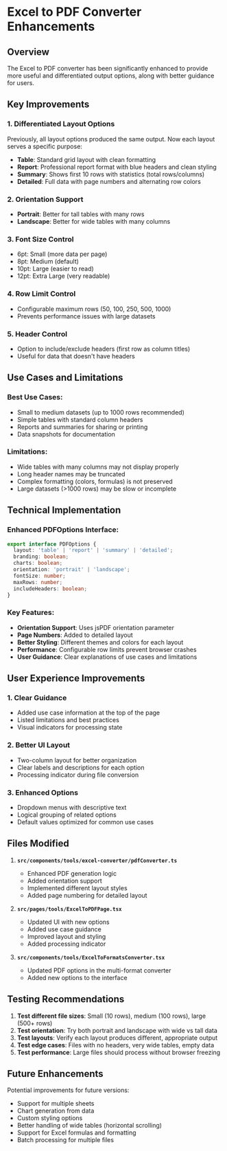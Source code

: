 # Excel to PDF Converter Enhancements

## Overview
The Excel to PDF converter has been significantly enhanced to provide more useful and differentiated output options, along with better guidance for users.

## Key Improvements

### 1. **Differentiated Layout Options**
Previously, all layout options produced the same output. Now each layout serves a specific purpose:

- **Table**: Standard grid layout with clean formatting
- **Report**: Professional report format with blue headers and clean styling
- **Summary**: Shows first 10 rows with statistics (total rows/columns)
- **Detailed**: Full data with page numbers and alternating row colors

### 2. **Orientation Support**
- **Portrait**: Better for tall tables with many rows
- **Landscape**: Better for wide tables with many columns

### 3. **Font Size Control**
- 6pt: Small (more data per page)
- 8pt: Medium (default)
- 10pt: Large (easier to read)
- 12pt: Extra Large (very readable)

### 4. **Row Limit Control**
- Configurable maximum rows (50, 100, 250, 500, 1000)
- Prevents performance issues with large datasets

### 5. **Header Control**
- Option to include/exclude headers (first row as column titles)
- Useful for data that doesn't have headers

## Use Cases and Limitations

### Best Use Cases:
- Small to medium datasets (up to 1000 rows recommended)
- Simple tables with standard column headers
- Reports and summaries for sharing or printing
- Data snapshots for documentation

### Limitations:
- Wide tables with many columns may not display properly
- Long header names may be truncated
- Complex formatting (colors, formulas) is not preserved
- Large datasets (>1000 rows) may be slow or incomplete

## Technical Implementation

### Enhanced PDFOptions Interface:
```typescript
export interface PDFOptions {
  layout: 'table' | 'report' | 'summary' | 'detailed';
  branding: boolean;
  charts: boolean;
  orientation: 'portrait' | 'landscape';
  fontSize: number;
  maxRows: number;
  includeHeaders: boolean;
}
```

### Key Features:
- **Orientation Support**: Uses jsPDF orientation parameter
- **Page Numbers**: Added to detailed layout
- **Better Styling**: Different themes and colors for each layout
- **Performance**: Configurable row limits prevent browser crashes
- **User Guidance**: Clear explanations of use cases and limitations

## User Experience Improvements

### 1. **Clear Guidance**
- Added use case information at the top of the page
- Listed limitations and best practices
- Visual indicators for processing state

### 2. **Better UI Layout**
- Two-column layout for better organization
- Clear labels and descriptions for each option
- Processing indicator during file conversion

### 3. **Enhanced Options**
- Dropdown menus with descriptive text
- Logical grouping of related options
- Default values optimized for common use cases

## Files Modified

1. **`src/components/tools/excel-converter/pdfConverter.ts`**
   - Enhanced PDF generation logic
   - Added orientation support
   - Implemented different layout styles
   - Added page numbering for detailed layout

2. **`src/pages/tools/ExcelToPDFPage.tsx`**
   - Updated UI with new options
   - Added use case guidance
   - Improved layout and styling
   - Added processing indicator

3. **`src/components/tools/ExcelToFormatsConverter.tsx`**
   - Updated PDF options in the multi-format converter
   - Added new options to the interface

## Testing Recommendations

1. **Test different file sizes**: Small (10 rows), medium (100 rows), large (500+ rows)
2. **Test orientation**: Try both portrait and landscape with wide vs tall data
3. **Test layouts**: Verify each layout produces different, appropriate output
4. **Test edge cases**: Files with no headers, very wide tables, empty data
5. **Test performance**: Large files should process without browser freezing

## Future Enhancements

Potential improvements for future versions:
- Support for multiple sheets
- Chart generation from data
- Custom styling options
- Better handling of wide tables (horizontal scrolling)
- Support for Excel formulas and formatting
- Batch processing for multiple files 